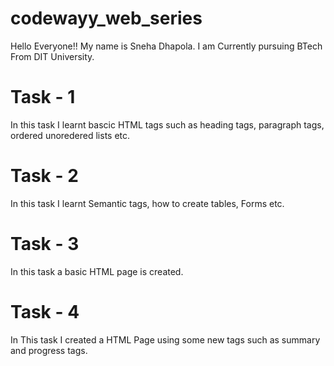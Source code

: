 # codewayy_web_series

Hello Everyone!!
My name is Sneha Dhapola. I am Currently pursuing BTech From DIT University.



# Task - 1

In this task I learnt bascic HTML tags such as heading tags, paragraph tags, ordered unoredered lists  etc.


# Task - 2

In this task I learnt Semantic tags, how to create tables, Forms etc.


# Task - 3

In this task a basic HTML page is created.


# Task - 4

In This task I created a HTML Page using some new tags such as summary and progress tags.
